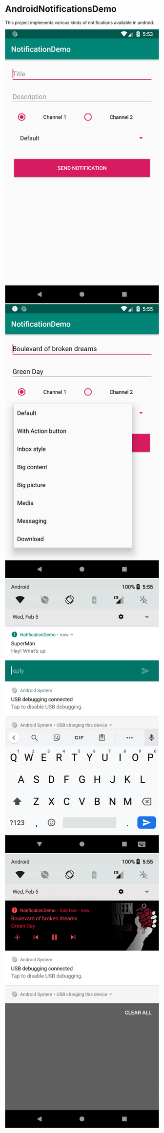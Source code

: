 # AndroidNotificationsDemo
This project implements various kinds of notifications available in android. 

![alt text](https://github.com/privin-dolleth-reyner/AndroidNotificationsDemo/blob/master/home.png?raw=true) 
![alt text](https://github.com/privin-dolleth-reyner/AndroidNotificationsDemo/blob/master/overview.png?raw=true)
![alt text](https://github.com/privin-dolleth-reyner/AndroidNotificationsDemo/blob/master/direct_reply.png?raw=true)
![alt text](https://github.com/privin-dolleth-reyner/AndroidNotificationsDemo/blob/master/media.png?raw=true)
